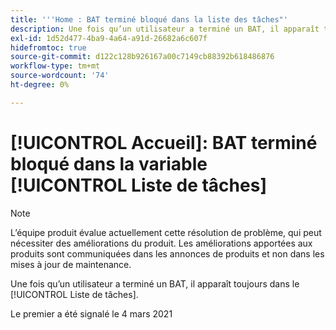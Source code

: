 ```yaml
---
title: '''Home : BAT terminé bloqué dans la liste des tâches"'
description: Une fois qu’un utilisateur a terminé un BAT, il apparaît toujours dans le [!UICONTROL Liste de tâches].
exl-id: 1d52d477-4ba9-4a64-a91d-26682a6c607f
hidefromtoc: true
source-git-commit: d122c128b926167a00c7149cb88392b618486876
workflow-type: tm+mt
source-wordcount: '74'
ht-degree: 0%

---
```


# [!UICONTROL Accueil]: BAT terminé bloqué dans la variable [!UICONTROL Liste de tâches]

>[!NOTE]
>
>L’équipe produit évalue actuellement cette résolution de problème, qui peut nécessiter des améliorations du produit. Les améliorations apportées aux produits sont communiquées dans les annonces de produits et non dans les mises à jour de maintenance.

Une fois qu’un utilisateur a terminé un BAT, il apparaît toujours dans le [!UICONTROL Liste de tâches].

Le premier a été signalé le 4 mars 2021
